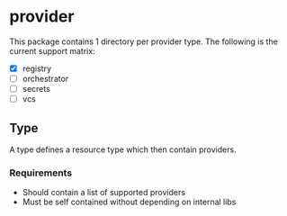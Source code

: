 # provider

This package contains 1 directory per provider type. The following is the current
support matrix:

- [x] registry
- [ ] orchestrator
- [ ] secrets
- [ ] vcs

## Type

A type defines a resource type which then contain providers.

### Requirements

- Should contain a list of supported providers
- Must be self contained without depending on internal libs